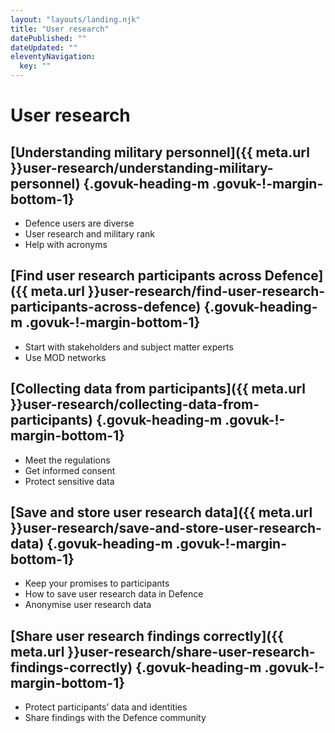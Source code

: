 ```yaml
---
layout: "layouts/landing.njk"
title: "User research"
datePublished: ""
dateUpdated: ""
eleventyNavigation:
  key: ""
---
```


# User research

## [Understanding military personnel]({{ meta.url }}user-research/understanding-military-personnel) {.govuk-heading-m .govuk-!-margin-bottom-1}

- Defence users are diverse
- User research and military rank
- Help with acronyms

## [Find user research participants across Defence]({{ meta.url }}user-research/find-user-research-participants-across-defence) {.govuk-heading-m .govuk-!-margin-bottom-1}

- Start with stakeholders and subject matter experts
- Use MOD networks

## [Collecting data from participants]({{ meta.url }}user-research/collecting-data-from-participants) {.govuk-heading-m .govuk-!-margin-bottom-1}

- Meet the regulations
- Get informed consent
- Protect sensitive data

## [Save and store user research data]({{ meta.url }}user-research/save-and-store-user-research-data) {.govuk-heading-m .govuk-!-margin-bottom-1}

- Keep your promises to participants
- How to save user research data in Defence
- Anonymise user research data

## [Share user research findings correctly]({{ meta.url }}user-research/share-user-research-findings-correctly) {.govuk-heading-m .govuk-!-margin-bottom-1}

- Protect participants’ data and identities
- Share findings with the Defence community
